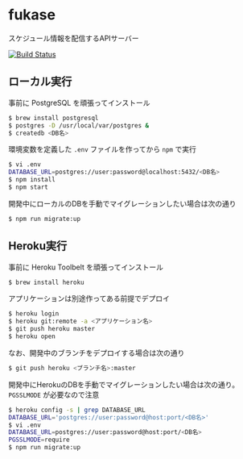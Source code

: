 # fukase

スケジュール情報を配信するAPIサーバー

[![Build Status](https://travis-ci.org/kaigi-no-owari/kaigi-no-owari-server.svg?branch=master)](https://travis-ci.org/kaigi-no-owari/kaigi-no-owari-server)

## ローカル実行

事前に PostgreSQL を頑張ってインストール

```sh
$ brew install postgresql
$ postgres -D /usr/local/var/postgres &
$ createdb <DB名>
```

環境変数を定義した `.env` ファイルを作ってから `npm` で実行

```sh
$ vi .env
DATABASE_URL=postgres://user:password@localhost:5432/<DB名>
$ npm install
$ npm start
```

開発中にローカルのDBを手動でマイグレーションしたい場合は次の通り

```sh
$ npm run migrate:up
```

## Heroku実行

事前に Heroku Toolbelt を頑張ってインストール

```sh
$ brew install heroku
```

アプリケーションは別途作ってある前提でデプロイ

```sh
$ heroku login
$ heroku git:remote -a <アプリケーション名>
$ git push heroku master
$ heroku open
```

なお、開発中のブランチをデプロイする場合は次の通り

```sh
$ git push heroku <ブランチ名>:master
```

開発中にHerokuのDBを手動でマイグレーションしたい場合は次の通り。`PGSSLMODE` が必要なので注意

```sh
$ heroku config -s | grep DATABASE_URL
DATABASE_URL='postgres://user:password@host:port/<DB名>'
$ vi .env
DATABASE_URL=postgres://user:password@host:port/<DB名>
PGSSLMODE=require
$ npm run migrate:up
```

